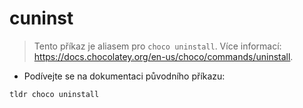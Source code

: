 # cuninst

> Tento příkaz je aliasem pro `choco uninstall`.
> Více informací: <https://docs.chocolatey.org/en-us/choco/commands/uninstall>.

- Podívejte se na dokumentaci původního příkazu:

`tldr choco uninstall`
